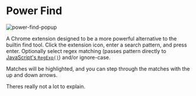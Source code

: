 # Power Find

![power-find-popup](https://cloud.githubusercontent.com/assets/5932099/7253766/5d98bd4c-e804-11e4-9f1a-0f6ea96d4f27.png)

A Chrome extension designed to be a more powerful alternative to the builtin find tool. Click the extension icon, enter a search pattern, and press enter. Optionally select regex matching (passes pattern directly to [JavaScript's `RegExp()`](https://developer.mozilla.org/en-US/docs/Web/JavaScript/Reference/Global_Objects/RegExp)) and/or ignore-case.

Matches will be highlighted, and you can step through the matches with the up and down arrows.

Theres really not a lot to explain.
